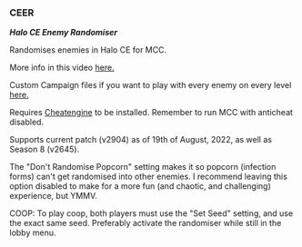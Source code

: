 ### **CEER**  
***Halo CE Enemy Randomiser***

Randomises enemies in Halo CE for MCC. 

More info in this video [here.](https://www.youtube.com/watch?v=17N8_E40Nl0)

Custom Campaign files if you want to play with every enemy on every level [here.](https://www.mediafire.com/file/nazogqdm99jwnda/CEER_Classic_Maps.rar/file)

Requires [Cheatengine](https://www.cheatengine.org/) to be installed.
Remember to run MCC with anticheat disabled.

Supports current patch (v2904) as of 19th of August, 2022, as well as Season 8 (v2645).

The "Don't Randomise Popcorn" setting makes it so popcorn (infection forms) can't get randomised into other enemies. I recommend leaving this option disabled to make for a more fun (and chaotic, and challenging) experience, but YMMV. 

COOP:
To play coop, both players must use the "Set Seed" setting, and use the exact same seed. Preferably activate the randomiser while still in the lobby menu.

